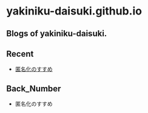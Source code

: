# yakiniku-daisuki.github.io

## Blogs of yakiniku-daisuki.

## Recent
- [匿名化のすすめ](https://yakiniku-daisuki.github.io/20200611-anony.md)

## Back_Number

- 匿名化のすすめ
